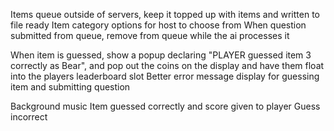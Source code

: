 Items queue outside of servers, keep it topped up with items and written to file ready
Item category options for host to choose from
When question submitted from queue, remove from queue while the ai processes it

<!-- Animation & UI -->

When item is guessed, show a popup declaring "PLAYER guessed item 3 correctly as Bear", and pop out the coins on the display and have them float into the players leaderboard slot
Better error message display for guessing item and submitting question

<!-- Sound -->

Background music
Item guessed correctly and score given to player
Guess incorrect
